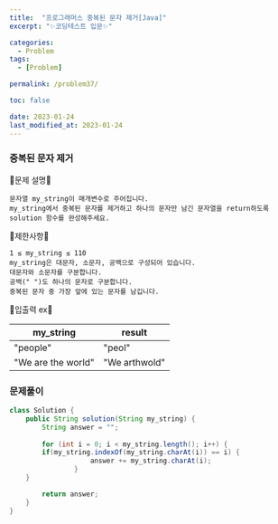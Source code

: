 ```yaml
---
title:  "프로그래머스 중복된 문자 제거[Java]"
excerpt: "✨코딩테스트 입문✨"

categories:
  - Problem
tags:
  - [Problem]

permalink: /problem37/

toc: false

date: 2023-01-24
last_modified_at: 2023-01-24
---
```

### 중복된 문자 제거

💫문제 설명💫

```
문자열 my_string이 매개변수로 주어집니다. 
my_string에서 중복된 문자를 제거하고 하나의 문자만 남긴 문자열을 return하도록 solution 함수를 완성해주세요.
```

💫제한사항💫

```
1 ≤ my_string ≤ 110
my_string은 대문자, 소문자, 공백으로 구성되어 있습니다.
대문자와 소문자를 구분합니다.
공백(" ")도 하나의 문자로 구분합니다.
중복된 문자 중 가장 앞에 있는 문자를 남깁니다.
```

💫입출력 ex💫

|my_string|result|
|------|---|
|"people"|"peol"|
|"We are the world"|"We arthwold"|

### 문제풀이

```java
class Solution {
    public String solution(String my_string) {
        String answer = "";
        
        for (int i = 0; i < my_string.length(); i++) {
		if(my_string.indexOf(my_string.charAt(i)) == i) {
                	answer += my_string.charAt(i);
            	}
	}

        return answer;
    }
}
```
